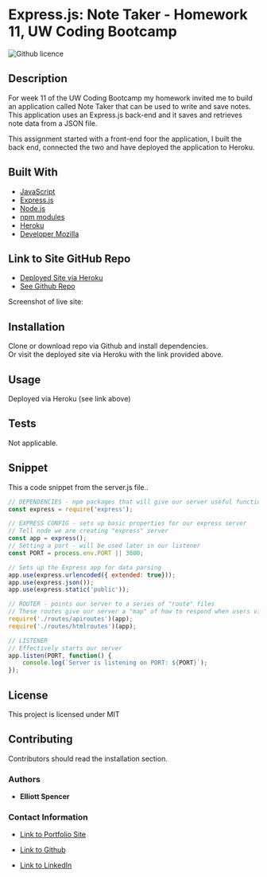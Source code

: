 # Express.js: Note Taker - Homework 11, UW Coding Bootcamp

![Github licence](http://img.shields.io/badge/license-MIT-blue.svg)

## Description

For week 11 of the UW Coding Bootcamp my homework invited me to build an application called Note Taker that can be used to write and save notes. This application uses an Express.js back-end and it saves and retrieves note data from a JSON file.

This assignment started with a front-end foor the application, I built the back end, connected the two and have deployed the application to Heroku.  

## Built With

* [JavaScript](https://www.javascript.com/)
* [Express.js](https://expressjs.com/)
* [Node.js](https://nodejs.org/en/)
* [npm modules](https://www.npmjs.com/package/module)
* [Heroku](https://id.heroku.com/)
* [Developer Mozilla](https://developer.mozilla.org)

## Link to Site GitHub Repo

* [Deployed Site via Heroku]()
* [See Github Repo](https://github.com/spencee1315/hw_11)

Screenshot of live site:
<img src="">

## Installation 

Clone or download repo via Github and install dependencies. <br> Or visit the deployed site via Heroku with the link provided above.

## Usage 

Deployed via Heroku (see link above)

## Tests

Not applicable.

## Snippet
This a code snippet from the server.js file..

```javascript
// DEPENDENCIES - npm packages that will give our server useful functionality
const express = require('express');

// EXPRESS CONFIG - sets up basic properties for our express server
// Tell node we are creating "express" server
const app = express();
// Setting a port - will be used later in our listener
const PORT = process.env.PORT || 3000;

// Sets up the Express app for data parsing
app.use(express.urlencoded({ extended: true}));
app.use(express.json());
app.use(express.static('public'));

// ROUTER - points our server to a series of "route" files
// These routes give our server a "map" of how to respond when users visit or request data from URLs.
require('./routes/apiroutes')(app);
require('./routes/htmlroutes')(app);

// LISTENER
// Effectively starts our server
app.listen(PORT, function() {
    console.log(`Server is listening on PORT: ${PORT}`);
});
```

## License 
This project is licensed under MIT

## Contributing 
Contributors should read the installation section. 

### Authors

* **Elliott Spencer**

### Contact Information

* [Link to Portfolio Site](https://spencee1315.github.io/hw_wk2/)

* [Link to Github](https://github.com/spencee1315)

* [Link to LinkedIn](https://www.linkedin.com/in/elliott-spencer-886a9818/)
